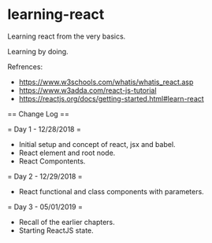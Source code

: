 # learning-react
Learning react from the very basics.

Learning by doing.

Refrences:
* https://www.w3schools.com/whatis/whatis_react.asp
* https://www.w3adda.com/react-js-tutorial
* https://reactjs.org/docs/getting-started.html#learn-react

== Change Log ==

= Day 1 - 12/28/2018 =
* Initial setup and concept of react, jsx and babel.
* React element and root node.
* React Compontents.

= Day 2 - 12/29/2018 =
* React functional and class components with parameters.

= Day 3 - 05/01/2019 =
* Recall of the earlier chapters.
* Starting ReactJS state.